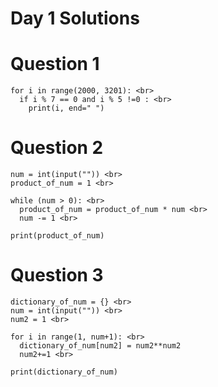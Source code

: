# Day 1 Solutions

# Question 1
```
for i in range(2000, 3201): <br>
  if i % 7 == 0 and i % 5 !=0 : <br>
    print(i, end=" ")
``` 
   
# Question 2
```
num = int(input("")) <br>
product_of_num = 1 <br>

while (num > 0): <br>
  product_of_num = product_of_num * num <br>
  num -= 1 <br>

print(product_of_num)
```

# Question 3
```
dictionary_of_num = {} <br>
num = int(input("")) <br>
num2 = 1 <br>

for i in range(1, num+1): <br>
  dictionary_of_num[num2] = num2**num2 
  num2+=1 <br>

print(dictionary_of_num) 
```
